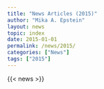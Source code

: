```yaml
---
title: "News Articles (2015)"
author: "Mika A. Epstein"
layout: news
topic: index
date: 2015-01-01
permalink: /news/2015/
categories: ["News"]
tags: ["2015"]
---
```


{{< news >}}
